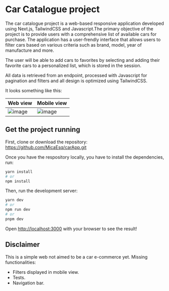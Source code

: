 # Car Catalogue project

The car catalogue project is a web-based responsive application developed using Next.js, TailwindCSS and Javascript.The primary objective of the project is to provide users with a comprehensive list of available cars for purchase. The application has a user-frendly interface that allows users to filter cars based on various criteria such as brand, model, year of manufacture and more.

The user will be able to add cars to favorites by selecting and adding their favorite cars to a personalized list, which is stored in the session.

All data is retrieved from an endpoint, processed with Javascript for pagination and filters and all design is optimized using TailwindCSS.

It looks something like this:

Web view | Mobile view 
--- | --- 
![image](https://user-images.githubusercontent.com/49875535/228351782-c8709bcc-b1d8-45fd-ad01-b6d0cc7eb53b.png) | ![image](https://user-images.githubusercontent.com/49875535/228359383-b34bb9e4-45e9-42bd-878d-de312f4cd40a.png)


## Get the project running

First, clone or download the repository: https://github.com/MicaEsq/carApp.git

Once you have the respository locally, you have to install the dependencies, run:

```bash
yarn install
# or
npm install
```

Then, run the development server:

```bash
yarn dev
# or
npm run dev
# or
pnpm dev
```

Open [http://localhost:3000](http://localhost:3000) with your browser to see the result!


## Disclaimer

This is a simple web not aimed to be a car e-commerce yet.
Missing functionalities:
 - Filters displayed in mobile view.
 - Tests.
 - Navigation bar.



